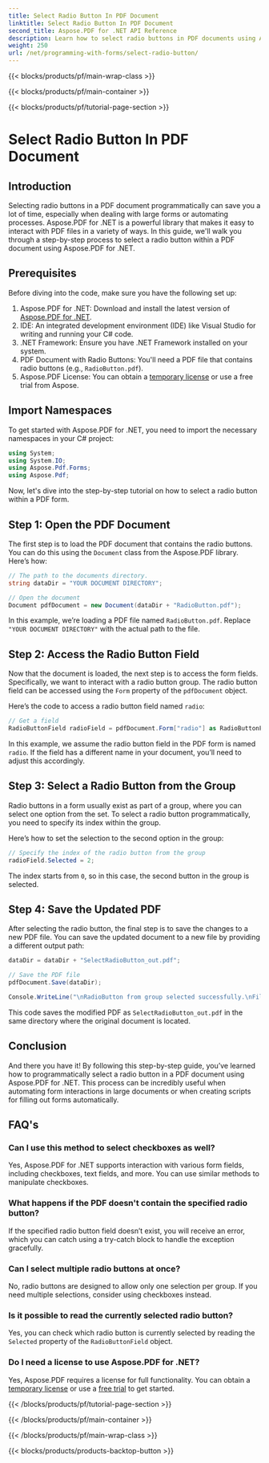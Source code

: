 ```yaml
---
title: Select Radio Button In PDF Document
linktitle: Select Radio Button In PDF Document
second_title: Aspose.PDF for .NET API Reference
description: Learn how to select radio buttons in PDF documents using Aspose.PDF for .NET with this step-by-step guide. Automate form interactions easily.
weight: 250
url: /net/programming-with-forms/select-radio-button/
---
```


{{< blocks/products/pf/main-wrap-class >}}

{{< blocks/products/pf/main-container >}}

{{< blocks/products/pf/tutorial-page-section >}}

# Select Radio Button In PDF Document

## Introduction

Selecting radio buttons in a PDF document programmatically can save you a lot of time, especially when dealing with large forms or automating processes. Aspose.PDF for .NET is a powerful library that makes it easy to interact with PDF files in a variety of ways. In this guide, we'll walk you through a step-by-step process to select a radio button within a PDF document using Aspose.PDF for .NET. 

## Prerequisites

Before diving into the code, make sure you have the following set up:

1. Aspose.PDF for .NET: Download and install the latest version of [Aspose.PDF for .NET](https://releases.aspose.com/pdf/net/).
2. IDE: An integrated development environment (IDE) like Visual Studio for writing and running your C# code.
3. .NET Framework: Ensure you have .NET Framework installed on your system.
4. PDF Document with Radio Buttons: You'll need a PDF file that contains radio buttons (e.g., `RadioButton.pdf`).
5. Aspose.PDF License: You can obtain a [temporary license](https://purchase.aspose.com/temporary-license/) or use a free trial from Aspose.

## Import Namespaces

To get started with Aspose.PDF for .NET, you need to import the necessary namespaces in your C# project:

```csharp
using System;
using System.IO;
using Aspose.Pdf.Forms;
using Aspose.Pdf;
```

Now, let's dive into the step-by-step tutorial on how to select a radio button within a PDF form.

## Step 1: Open the PDF Document

The first step is to load the PDF document that contains the radio buttons. You can do this using the `Document` class from the Aspose.PDF library. Here’s how:

```csharp
// The path to the documents directory.
string dataDir = "YOUR DOCUMENT DIRECTORY";

// Open the document
Document pdfDocument = new Document(dataDir + "RadioButton.pdf");
```

In this example, we’re loading a PDF file named `RadioButton.pdf`. Replace `"YOUR DOCUMENT DIRECTORY"` with the actual path to the file.

## Step 2: Access the Radio Button Field

Now that the document is loaded, the next step is to access the form fields. Specifically, we want to interact with a radio button group. The radio button field can be accessed using the `Form` property of the `pdfDocument` object.

Here’s the code to access a radio button field named `radio`:

```csharp
// Get a field
RadioButtonField radioField = pdfDocument.Form["radio"] as RadioButtonField;
```

In this example, we assume the radio button field in the PDF form is named `radio`. If the field has a different name in your document, you’ll need to adjust this accordingly.

## Step 3: Select a Radio Button from the Group

Radio buttons in a form usually exist as part of a group, where you can select one option from the set. To select a radio button programmatically, you need to specify its index within the group. 

Here’s how to set the selection to the second option in the group:

```csharp
// Specify the index of the radio button from the group
radioField.Selected = 2;
```

The index starts from `0`, so in this case, the second button in the group is selected.

## Step 4: Save the Updated PDF

After selecting the radio button, the final step is to save the changes to a new PDF file. You can save the updated document to a new file by providing a different output path:

```csharp
dataDir = dataDir + "SelectRadioButton_out.pdf";

// Save the PDF file
pdfDocument.Save(dataDir);

Console.WriteLine("\nRadioButton from group selected successfully.\nFile saved at " + dataDir);
```

This code saves the modified PDF as `SelectRadioButton_out.pdf` in the same directory where the original document is located.

## Conclusion

And there you have it! By following this step-by-step guide, you’ve learned how to programmatically select a radio button in a PDF document using Aspose.PDF for .NET. This process can be incredibly useful when automating form interactions in large documents or when creating scripts for filling out forms automatically.

## FAQ's

### Can I use this method to select checkboxes as well?  
Yes, Aspose.PDF for .NET supports interaction with various form fields, including checkboxes, text fields, and more. You can use similar methods to manipulate checkboxes.

### What happens if the PDF doesn't contain the specified radio button?  
If the specified radio button field doesn’t exist, you will receive an error, which you can catch using a try-catch block to handle the exception gracefully.

### Can I select multiple radio buttons at once?  
No, radio buttons are designed to allow only one selection per group. If you need multiple selections, consider using checkboxes instead.

### Is it possible to read the currently selected radio button?  
Yes, you can check which radio button is currently selected by reading the `Selected` property of the `RadioButtonField` object.

### Do I need a license to use Aspose.PDF for .NET?  
Yes, Aspose.PDF requires a license for full functionality. You can obtain a [temporary license](https://purchase.aspose.com/temporary-license/) or use a [free trial](https://releases.aspose.com/) to get started.

{{< /blocks/products/pf/tutorial-page-section >}}

{{< /blocks/products/pf/main-container >}}

{{< /blocks/products/pf/main-wrap-class >}}

{{< blocks/products/products-backtop-button >}}
